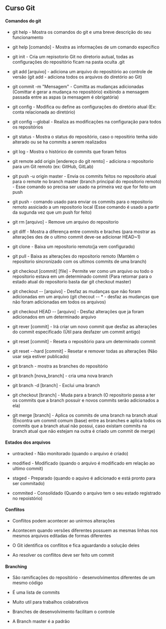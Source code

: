 ## Curso Git 

#### Comandos do git

* git help - Mostra os comandos do git e uma breve descrição do seu funcionamento

* git help [comando] - Mostra as informações de um comando específico 

* git init - Cria um repisotorio Git no diretorio autual, todas as configurações do repositório ficam na pasta oculta .git

* git add [arquivo] - adiciona um arquivo do repositório ao controle de versão (git add - adiciona todos os arquivos do diretório ao Git)

* git commit -m "Mensagem" - Comitta as mudanças adicionadas (Comittar é gerar a mudança no repositório) exibindo a mensagem passada entre as aspas (a mensagem é obrigatória)

* git config - Modifica ou define as configurações do diretório atual (Ex: conta relacionada ao diretório)

* git config --global - Realiza as modificações na configuração para todos os repositórios

* git status - Mostra o status do repositório, caso o repositirio tenha sido alterado ou se ha commits a serem realizados

* git log - Mostra o histórico de commits que foram feitos

* git remote add origin [endereço do git remto] - adiciona o repositorio para um Git remoto (ex: GitHub, GitLab)

* git push -u origin master - Envia os commits feitos no repositorio atual para o remote no branch master (branch principal do repositorio remoto) - Esse comando so precisa ser usado na primeira vez que for feito um push

* git push - comando usado para enviar os commits para o repositorio remoto assiciado a um repositorio local (Esse comando é usado a partir da sugunda vez que um push for feito) 

* git rm [arquivo] - Remove um arquivo do repositorio

* git diff - Mostra a diferença entre commits e braches (para mostrar as alterações des de o ultimo commit deve-se adicionar HEAD~1)

* git clone - Baixa um repositorio remoto(ja vem configurado)

* git pull - Baixa as alterações do repositorio remoto (Mantém o repositorio sincronizado com os ultimos commits de uma branch)

* git checkout [commit] [file] - Permite ver como um arquivo ou todo o repositorio estava em um determinado commit (Para retornar para o estado atual do repositorio basta dar git checkout master)

* git checkout -- [arquivo] - Desfaz as mudanças que não foram adicionadas em um arquivo (git checout -- * - desfaz as mudanças que não foram adicionadas em todos os arquivos)

* git checkout HEAD -- [arquivo] - Desfaz alterações que ja foram adicionados em um determinado arquivo

* git rever [commit] - Irá criar um novo commit que desfaz as alterações do commit especificado (Útil para desfazer um commit antigo)

* git reset [commit] - Reseta o repositório para um determinado commit

* git reset --hard [commit] - Resetar e remover todas as alterações (Não usar seja estiver publicado)

* git branch  - mostra as branches do repositório

* git branch [nova_branch] - cria uma nova branch

* git branch -d [branch] - Exclui uma branch

* git checkout [branch] - Muda para a branch (O repositorio passa a ter os commits que a branch possuir e novos commits serão adicionados a ela)

* git merge [branch] - Aplica os commits de uma branch na branch atual (Encontra um commit comum (base) entre as branches e aplica todos os commits que a branch atual não possui, caso existam commits na branch atual que não estejam na outra é criado um commit de merge)


#### Estados dos arquivos

* untracked - Não monitorado (quando o arquivo é criado)

* modified - Modificado (quando o arquivo é modificado em relação ao ultimo commit)

* staged - Preparado (quando o aquivo é adicionado e está pronto para ser commitado)

* commited - Consolidado (Quando o arquivo tem o seu estado registrado no repoistório)

#### Conflitos

* Conflitos podem acontecer ao unirmos alterações

* Acontecem quando versões diferentes possuem as mesmas linhas nos mesmos arquivos editadas de formas diferentes

* O Git identifica os conflitos e fica aguardando a solução deles

* Ao resolver os conflitos deve ser feito um commit

#### Branching

* São ramificações do repositório - desenvolvimentos diferentes de um mesmo código

* É uma lista de commits

* Muito util para trabalhos colabrativos

* Branches de desenvolvimento facilitam o controle

* A Branch master é a padrão


